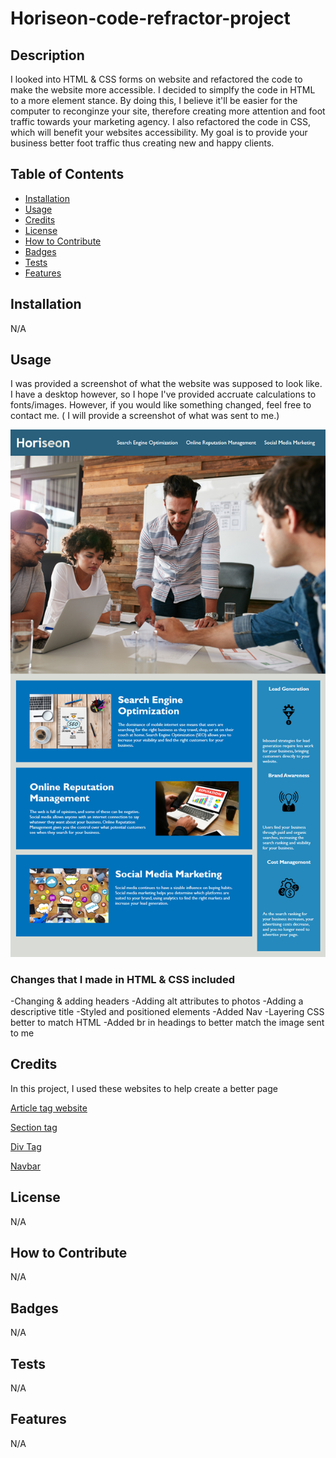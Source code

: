 # Horiseon-code-refractor-project

## Description

I looked into HTML & CSS forms on website and refactored the code to make the website more accessible. I decided to simplfy the code in HTML to a more element stance. By doing this, I believe it'll be easier for the computer to reconginze your site, therefore creating more attention and foot traffic towards your marketing agency. I also refactored the code in CSS, which will benefit your websites accessibility. My goal is to provide your business better foot traffic thus creating new and happy clients.

## Table of Contents

- [Installation](#installation)
- [Usage](#usage)
- [Credits](#credits)
- [License](#license)
- [How to Contribute](#how-to-contribute)
- [Badges](#badges)
- [Tests](#tests)
- [Features](#features)

## Installation

N/A

## Usage

I was provided a screenshot of what the website was supposed to look like. I have a desktop however, so I hope I've provided accruate calculations to fonts/images. However, if you would like something changed, feel free to contact me. ( I will provide a screenshot of what was sent to me.)

![Horiseon Inspiration Screenshoot](assets\images\horiseonimage.png)

### Changes that I made in HTML & CSS included

 -Changing & adding headers
 -Adding alt attributes to photos
 -Adding a descriptive title
 -Styled and positioned elements
 -Added Nav
 -Layering CSS better to match HTML
 -Added br in headings to better match the image sent to me

## Credits

In this project, I used these websites to help create a better page

[Article tag website](https://www.w3schools.com/tags/tag_article.asp)

[Section tag](https://www.w3schools.com/tags/tag_section.asp)

[Div Tag](https://www.w3schools.com/tags/tag_div.ASP)

[Navbar](https://www.w3schools.com/css/css_navbar_horizontal.asp)

## License

N/A

## How to Contribute

N/A

## Badges

N/A

## Tests

N/A

## Features

N/A
